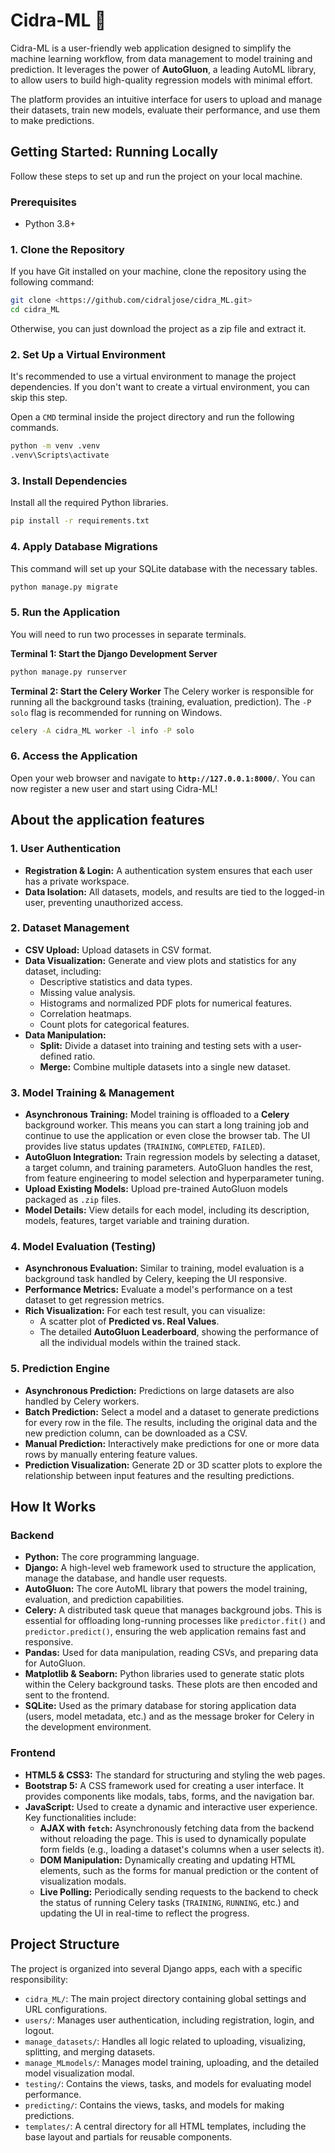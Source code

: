 # Cidra-ML 🍋

Cidra-ML is a user-friendly web application designed to simplify the machine learning workflow, from data management to model training and prediction. It leverages the power of **AutoGluon**, a leading AutoML library, to allow users to build high-quality regression models with minimal effort.

The platform provides an intuitive interface for users to upload and manage their datasets, train new models, evaluate their performance, and use them to make predictions.

## Getting Started: Running Locally

Follow these steps to set up and run the project on your local machine.

### Prerequisites

- Python 3.8+

### 1. Clone the Repository

If you have Git installed on your machine, clone the repository using the following command:

```bash
git clone <https://github.com/cidraljose/cidra_ML.git>
cd cidra_ML
```

Otherwise, you can just download the project as a zip file and extract it.

### 2. Set Up a Virtual Environment

It's recommended to use a virtual environment to manage the project dependencies. If you don't want to create a virtual environment, you can skip this step.

Open a `CMD` terminal inside the project directory and run the following commands.

```bash
python -m venv .venv
.venv\Scripts\activate
```

### 3. Install Dependencies

Install all the required Python libraries.

```bash
pip install -r requirements.txt
```

### 4. Apply Database Migrations

This command will set up your SQLite database with the necessary tables.

```bash
python manage.py migrate
```

### 5. Run the Application

You will need to run two processes in separate terminals.

**Terminal 1: Start the Django Development Server**

```bash
python manage.py runserver
```

**Terminal 2: Start the Celery Worker**
The Celery worker is responsible for running all the background tasks (training, evaluation, prediction). The `-P solo` flag is recommended for running on Windows.

```bash
celery -A cidra_ML worker -l info -P solo
```

### 6. Access the Application

Open your web browser and navigate to **`http://127.0.0.1:8000/`**. You can now register a new user and start using Cidra-ML!

## About the application features

### 1. User Authentication

- **Registration & Login:** A authentication system ensures that each user has a private workspace.
- **Data Isolation:** All datasets, models, and results are tied to the logged-in user, preventing unauthorized access.

### 2. Dataset Management

- **CSV Upload:** Upload datasets in CSV format.
- **Data Visualization:** Generate and view plots and statistics for any dataset, including:
  - Descriptive statistics and data types.
  - Missing value analysis.
  - Histograms and normalized PDF plots for numerical features.
  - Correlation heatmaps.
  - Count plots for categorical features.
- **Data Manipulation:**
  - **Split:** Divide a dataset into training and testing sets with a user-defined ratio.
  - **Merge:** Combine multiple datasets into a single new dataset.

### 3. Model Training & Management

- **Asynchronous Training:** Model training is offloaded to a **Celery** background worker. This means you can start a long training job and continue to use the application or even close the browser tab. The UI provides live status updates (`TRAINING`, `COMPLETED`, `FAILED`).
- **AutoGluon Integration:** Train regression models by selecting a dataset, a target column, and training parameters. AutoGluon handles the rest, from feature engineering to model selection and hyperparameter tuning.
- **Upload Existing Models:** Upload pre-trained AutoGluon models packaged as `.zip` files.
- **Model Details:** View details for each model, including its description, models, features, target variable and training duration.

### 4. Model Evaluation (Testing)

- **Asynchronous Evaluation:** Similar to training, model evaluation is a background task handled by Celery, keeping the UI responsive.
- **Performance Metrics:** Evaluate a model's performance on a test dataset to get regression metrics.
- **Rich Visualization:** For each test result, you can visualize:
  - A scatter plot of **Predicted vs. Real Values**.
  - The detailed **AutoGluon Leaderboard**, showing the performance of all the individual models within the trained stack.

### 5. Prediction Engine

- **Asynchronous Prediction:** Predictions on large datasets are also handled by Celery workers.
- **Batch Prediction:** Select a model and a dataset to generate predictions for every row in the file. The results, including the original data and the new prediction column, can be downloaded as a CSV.
- **Manual Prediction:** Interactively make predictions for one or more data rows by manually entering feature values.
- **Prediction Visualization:** Generate 2D or 3D scatter plots to explore the relationship between input features and the resulting predictions.

## How It Works

### Backend

- **Python:** The core programming language.
- **Django:** A high-level web framework used to structure the application, manage the database, and handle user requests.
- **AutoGluon:** The core AutoML library that powers the model training, evaluation, and prediction capabilities.
- **Celery:** A distributed task queue that manages background jobs. This is essential for offloading long-running processes like `predictor.fit()` and `predictor.predict()`, ensuring the web application remains fast and responsive.
- **Pandas:** Used for data manipulation, reading CSVs, and preparing data for AutoGluon.
- **Matplotlib & Seaborn:** Python libraries used to generate static plots within the Celery background tasks. These plots are then encoded and sent to the frontend.
- **SQLite:** Used as the primary database for storing application data (users, model metadata, etc.) and as the message broker for Celery in the development environment.

### Frontend

- **HTML5 & CSS3:** The standard for structuring and styling the web pages.
- **Bootstrap 5:** A CSS framework used for creating a user interface. It provides components like modals, tabs, forms, and the navigation bar.
- **JavaScript:** Used to create a dynamic and interactive user experience. Key functionalities include:
  - **AJAX with `fetch`:** Asynchronously fetching data from the backend without reloading the page. This is used to dynamically populate form fields (e.g., loading a dataset's columns when a user selects it).
  - **DOM Manipulation:** Dynamically creating and updating HTML elements, such as the forms for manual prediction or the content of visualization modals.
  - **Live Polling:** Periodically sending requests to the backend to check the status of running Celery tasks (`TRAINING`, `RUNNING`, etc.) and updating the UI in real-time to reflect the progress.

## Project Structure

The project is organized into several Django apps, each with a specific responsibility:

- `cidra_ML/`: The main project directory containing global settings and URL configurations.
- `users/`: Manages user authentication, including registration, login, and logout.
- `manage_datasets/`: Handles all logic related to uploading, visualizing, splitting, and merging datasets.
- `manage_MLmodels/`: Manages model training, uploading, and the detailed model visualization modal.
- `testing/`: Contains the views, tasks, and models for evaluating model performance.
- `predicting/`: Contains the views, tasks, and models for making predictions.
- `templates/`: A central directory for all HTML templates, including the base layout and partials for reusable components.
